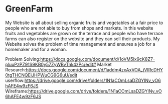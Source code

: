 # GreenFarm
My Website is all about selling organic fruits and vegetables at a fair price to people who are not able to buy from shops and markets.
In this website fruits and vegetables are grown on the terrace and people who have terrace farms can also register on the website and they can sell their products.
My Website solves the problem of time management and ensures a job for a homemaker and for a woman.

Problem Solving:https://docs.google.com/document/d/1oVM5Ix9cK8Z7-pluuPzPZ91S9KB0y57ZyWBvTnk4zPc/edit#
Market Research:https://docs.google.com/document/d/1addm4zxAxVOA_jVlRcDHY0tgTHCNQEiJHPWuCG9G6uU/edit
userflow:https://drive.google.com/drive/folders/1N1aCOmLsaDZGYlNv_vO6hAFE4w9zF6JS
Wireframe:https://drive.google.com/drive/folders/1N1aCOmLsaDZGYlNv_vO6hAFE4w9zF6JS
